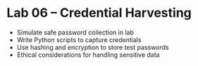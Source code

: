 # Lab 06 – Credential Harvesting

- Simulate safe password collection in lab
- Write Python scripts to capture credentials
- Use hashing and encryption to store test passwords
- Ethical considerations for handling sensitive data
